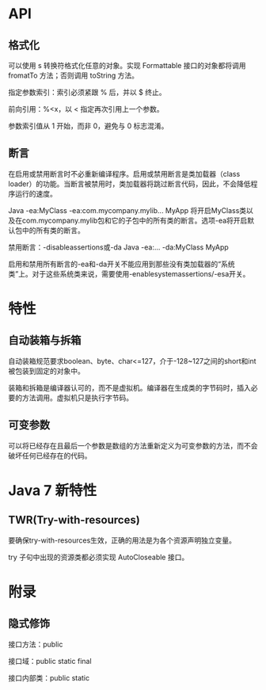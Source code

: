 # API

## 格式化

可以使用 s 转换符格式化任意的对象。实现 Formattable 接口的对象都将调用 fromatTo 方法；否则调用 toString 方法。

指定参数索引：索引必须紧跟 % 后，并以 \$ 终止。

前向引用：%<x，以 < 指定再次引用上一个参数。

参数索引值从 1 开始，而非 0，避免与 0 标志混淆。

## 断言

在启用或禁用断言时不必重新编译程序。启用或禁用断言是类加载器（class loader）的功能。当断言被禁用时，类加载器将跳过断言代码，因此，不会降低程序运行的速度。

Java -ea:MyClass -ea:com.mycompany.mylib... MyApp
将开启MyClass类以及在com.mycompany.mylib包和它的子包中的所有类的断言。选项-ea将开启默认包中的所有类的断言。

禁用断言：-disableassertions或-da
Java -ea:... -da:MyClass MyApp

启用和禁用所有断言的-ea和-da开关不能应用到那些没有类加载器的“系统类”上。对于这些系统类来说，需要使用-enablesystemassertions/-esa开关。



# 特性

## 自动装箱与拆箱

自动装箱规范要求boolean、byte、char<=127，介于-128~127之间的short和int被包装到固定的对象中。

装箱和拆箱是编译器认可的，而不是虚拟机。编译器在生成类的字节码时，插入必要的方法调用。虚拟机只是执行字节码。

## 可变参数

可以将已经存在且最后一个参数是数组的方法重新定义为可变参数的方法，而不会破坏任何已经存在的代码。

# Java 7 新特性

## TWR(Try-with-resources)

要确保try-with-resources生效，正确的用法是为各个资源声明独立变量。

try 子句中出现的资源类都必须实现 AutoCloseable 接口。

# 附录

## 隐式修饰

接口方法：public

接口域：public static final 

接口内部类：public static 

